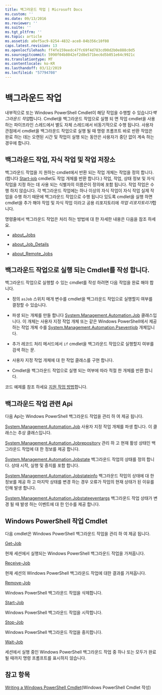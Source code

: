```yaml
---
title: 백그라운드 작업 | Microsoft Docs
ms.custom: ''
ms.date: 09/13/2016
ms.reviewer: ''
ms.suite: ''
ms.tgt_pltfrm: ''
ms.topic: article
ms.assetid: a0ef5ac9-8254-4832-ace8-84b356c10f08
caps.latest.revision: 13
ms.openlocfilehash: ff4fe159eedc47fc69f4d783cd90d2b0e888c0d5
ms.sourcegitcommit: 5990f04b8042ef2d8e571bec6d5b051e64c9921c
ms.translationtype: MT
ms.contentlocale: ko-KR
ms.lasthandoff: 03/12/2019
ms.locfileid: "57794708"
---
```

# <a name="background-jobs"></a>백그라운드 작업

내부적으로 또는 Windows PowerShell Cmdlet이 해당 작업을 수행할 수 있습니다*백그라운드 작업*합니다. Cmdlet을 백그라운드 작업으로 실행 되 면 작업 cmdlet을 사용 하는 파이프라인 스레드에서 별도 자체 스레드에서 비동기적으로 수행 됩니다. 사용자 관점에서 cmdlet을 백그라운드 작업으로 실행 될 때 명령 프롬프트 바로 반환 작업은 완료 하는 데는 오랜된 시간 및 작업이 실행 되는 동안은 사용자가 중단 없이 계속 하는 경우에 합니다.

## <a name="background-jobs-child-jobs-and-the-job-repository"></a>백그라운드 작업, 자식 작업 및 작업 저장소

백그라운드 작업을 지 원하는 cmdlet에서 반환 되는 작업 개체는 작업을 정의 합니다. (합니다 [Start-job](/powershell/module/Microsoft.PowerShell.Core/Start-Job) cmdlet도 작업 개체를 반환 합니다.) 작업, 작업, 상태 정보 및 자식 작업을 지정 하는 데 사용 되는 식별자의 이름은이 정의에 포함 됩니다. 작업 작업은 수행 하지 않습니다. 각 백그라운드 작업에는 하나 이상의 자식 작업이 자식 작업 실제 작업을 수행 하기 때문에 백그라운드 작업으로 수행 됩니다 있도록 cmdlet을 실행 하면 cmdlet을 추가 해야 작업 및 자식 작업 이라고 공용 리포지토리에 *작업 리포지토리가*합니다.

명령줄에서 백그라운드 작업은 처리 하는 방법에 대 한 자세한 내용은 다음을 참조 하세요.

- [about_Jobs](/powershell/module/microsoft.powershell.core/about/about_jobs)

- [about_Job_Details](/powershell/module/microsoft.powershell.core/about/about_job_details)

- [about_Remote_Jobs](/powershell/module/microsoft.powershell.core/about/about_remote_jobs)

## <a name="writing-a-cmdlet-that-runs-as-a-background-job"></a>백그라운드 작업으로 실행 되는 Cmdlet를 작성 합니다.

백그라운드 작업으로 실행할 수 있는 cmdlet를 작성 하려면 다음 작업을 완료 해야 합니다.

- 정의 `asJob` 스위치 매개 변수를 cmdlet을 백그라운드 작업으로 실행할지 여부를 결정할 수 있습니다.

- 파생 되는 개체를 만들 합니다 [System.Management.Automation.Job](/dotnet/api/System.Management.Automation.Job) 클래스입니다. 이 개체는 사용자 지정 작업 개체 또는 같은 Windows PowerShell에서 제공 하는 작업 개체 수를 [System.Management.Automation.Pseventjob](/dotnet/api/System.Management.Automation.PSEventJob) 개체입니다.

- 추가 레코드 처리 메서드에서 `if` cmdlet을 백그라운드 작업으로 실행할지 여부를 검색 하는 문.

- 사용자 지정 작업 개체에 대 한 작업 클래스를 구현 합니다.

- Cmdlet을 백그라운드 작업으로 실행 되는 여부에 따라 적절 한 개체를 반환 합니다.

코드 예제를 참조 하세요 [지원 작업 방법](./how-to-support-jobs.md)합니다.

## <a name="background-job-related-apis"></a>백그라운드 작업 관련 Api

다음 Api는 Windows PowerShell 백그라운드 작업을 관리 하 여 제공 됩니다.

[System.Management.Automation.Job](/dotnet/api/System.Management.Automation.Job) 사용자 지정 작업 개체를 파생 합니다. 이 클래스는 추상 클래스입니다.

[System.Management.Automation.Jobrepository](/dotnet/api/System.Management.Automation.JobRepository) 관리 하 고 현재 활성 상태인 백그라운드 작업에 대 한 정보를 제공 합니다.

[System.Management.Automation.Jobstate](/dotnet/api/System.Management.Automation.JobState) 백그라운드 작업의 상태를 정의 합니다. 상태 시작, 실행 및 중지를 포함 합니다.

[System.Management.Automation.Jobstateinfo](/dotnet/api/System.Management.Automation.JobStateInfo) 백그라운드 작업의 상태에 대 한 정보를 제공 하 고 마지막 상태를 변경 하는 경우 오류가 작업의 현재 상태가 된 이유를 인해 발생 합니다.

[System.Management.Automation.Jobstateeventargs](/dotnet/api/System.Management.Automation.JobStateEventArgs) 백그라운드 작업 상태가 변경 될 때 발생 하는 이벤트에 대 한 인수를 제공 합니다.

## <a name="windows-powershell-job-cmdlets"></a>Windows PowerShell 작업 Cmdlet

다음 cmdlet은 Windows PowerShell 백그라운드 작업을 관리 하 여 제공 됩니다.

[Get-Job](/powershell/module/Microsoft.PowerShell.Core/Get-Job)

현재 세션에서 실행되는 Windows PowerShell 백그라운드 작업을 가져옵니다.

[Receive-Job](/powershell/module/Microsoft.PowerShell.Core/Receive-Job)

현재 세션의 Windows PowerShell 백그라운드 작업에 대한 결과를 가져옵니다.

[Remove-Job](/powershell/module/Microsoft.PowerShell.Core/Remove-Job)

Windows PowerShell 백그라운드 작업을 삭제합니다.

[Start-Job](/powershell/module/Microsoft.PowerShell.Core/Start-Job)

Windows PowerShell 백그라운드 작업을 시작합니다.

[Stop-Job](/powershell/module/Microsoft.PowerShell.Core/Stop-Job)

Windows PowerShell 백그라운드 작업을 중지합니다.

[Wait-Job](/powershell/module/Microsoft.PowerShell.Core/Wait-Job)

세션에서 실행 중인 Windows PowerShell 백그라운드 작업 중 하나 또는 모두가 완료될 때까지 명령 프롬프트를 표시하지 않습니다.

## <a name="see-also"></a>참고 항목

[Writing a Windows PowerShell Cmdlet](./writing-a-windows-powershell-cmdlet.md)(Windows PowerShell Cmdlet 작성)
